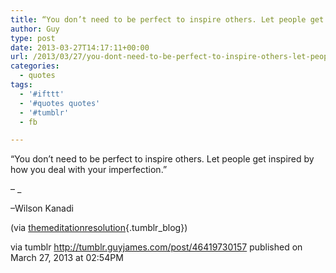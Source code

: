 ```yaml
---
title: “You don’t need to be perfect to inspire others. Let people get inspired by how you deal with your…”
author: Guy
type: post
date: 2013-03-27T14:17:11+00:00
url: /2013/03/27/you-dont-need-to-be-perfect-to-inspire-others-let-people-get-inspired-by-how-you-deal-with-your-3/
categories:
  - quotes
tags:
  - '#ifttt'
  - '#quotes quotes'
  - '#tumblr'
  - fb

---
```

“You don’t need to be perfect to inspire others. Let people get inspired by how you deal with your imperfection.”

&#8211; _</p> 

&#8211;<span>Wilson Kanadi</span>

(via [themeditationresolution][1]{.tumblr_blog})

</em>

via tumblr http://tumblr.guyjames.com/post/46419730157 published on March 27, 2013 at 02:54PM

 [1]: http://web.archive.org/web/20161014083253/http://themeditationresolution.tumblr.com:80/